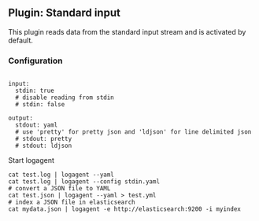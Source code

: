 ## Plugin: Standard input

This plugin reads data from the standard input stream and is activated by default. 
 
### Configuration

```

input:
  stdin: true
  # disable reading from stdin
  # stdin: false

output:
  stdout: yaml
  # use 'pretty' for pretty json and 'ldjson' for line delimited json
  # stdout: pretty
  # stdout: ldjson

```

Start logagent

```
cat test.log | logagent --yaml
cat test.log | logagent --config stdin.yaml
# convert a JSON file to YAML
cat test.json | logagent --yaml > test.yml
# index a JSON file in elasticsearch
cat mydata.json | logagent -e http://elasticsearch:9200 -i myindex
```
